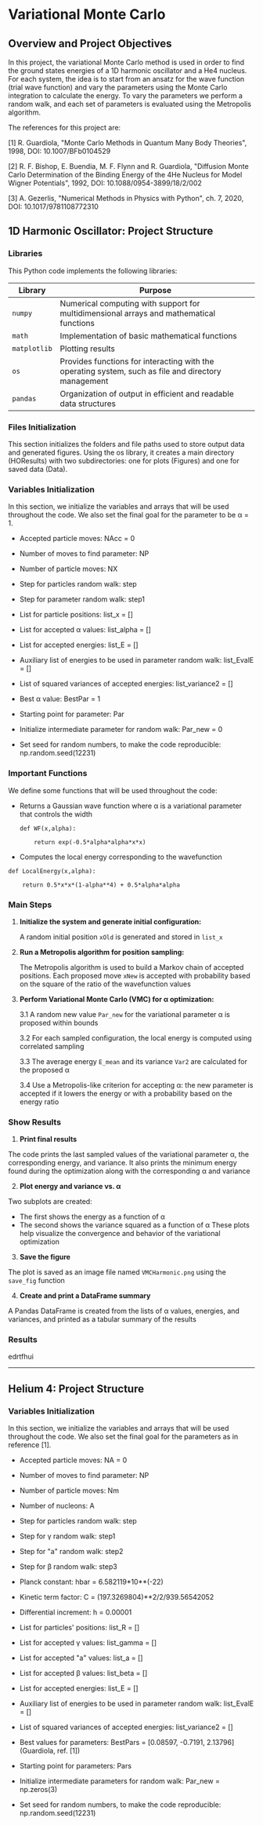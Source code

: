 # Variational Monte Carlo

## Overview and Project Objectives

In this project, the variational Monte Carlo method is used in order to find the ground states energies of a 1D harmonic oscillator and a He4 nucleus. For each system, the idea is to start from an ansatz for the wave function (trial wave function) and vary the parameters using the Monte Carlo integration to calculate the energy. To vary the parameters we perform a random walk, and each set of parameters is evaluated using the Metropolis algorithm. 

The references for this project are: 

[1] R. Guardiola, "Monte Carlo Methods in Quantum Many Body Theories", 1998, DOI: 10.1007/BFb0104529

[2] R. F. Bishop, E. Buendia, M. F. Flynn and R. Guardiola, "Diffusion Monte Carlo Determination of the Binding Energy of the 4He Nucleus for Model Wigner Potentials", 1992, DOI: 10.1088/0954-3899/18/2/002

[3]  A. Gezerlis, "Numerical Methods in Physics with Python", ch. 7, 2020, DOI: 10.1017/9781108772310


## 1D Harmonic Oscillator: Project Structure

### Libraries

This Python code implements the following libraries: 


| Library                   | Purpose                                                                 |
|--------------------------|-------------------------------------------------------------------------|
| `numpy`                  | Numerical computing with support for multidimensional arrays and mathematical functions                   |
| `math`                   | Implementation of basic mathematical functions |
| `matplotlib`             | Plotting results                 |
| `os`                     | Provides functions for interacting with the operating system, such as file and directory management         |
| `pandas`                 | Organization of output in efficient and readable data structures   |


### Files Initialization

This section initializes the folders and file paths used to store output data and generated figures. Using the os library, it creates a main directory (HOResults) with two subdirectories: one for plots (Figures) and one for saved data (Data). 


### Variables Initialization

In this section, we initialize the variables and arrays that will be used throughout the code. We also set the final goal for the parameter to be α = 1. 

- Accepted particle moves: NAcc = 0
- Number of moves to find parameter: NP
- Number of particle moves: NX
- Step for particles random walk: step
- Step for parameter random walk: step1

- List for particle positions: list_x = []
- List for accepted α values: list_alpha = []
- List for accepted energies: list_E = []
- Auxiliary list of energies to be used in parameter random walk: list_EvalE = [] 
- List of squared variances of accepted energies: list_variance2 = []

- Best α value: BestPar = 1
- Starting point for parameter: Par
- Initialize intermediate parameter for random walk: Par_new = 0

- Set seed for random numbers, to make the code reproducible: np.random.seed(12231) 


### Important Functions

We define some functions that will be used throughout the code: 

- Returns a Gaussian wave function where α is a variational parameter that controls the width
  
  `def WF(x,alpha):`
       
  `    return exp(-0.5*alpha*alpha*x*x)`

-  Computes the local energy corresponding to the wavefunction
  
  `def LocalEnergy(x,alpha):`
  
  `    return 0.5*x*x*(1-alpha**4) + 0.5*alpha*alpha`


### Main Steps

1. **Initialize the system and generate initial configuration:**
   
   A random initial position `xOld` is generated and stored in `list_x`

2. **Run a Metropolis algorithm for position sampling:** 

   The Metropolis algorithm is used to build a Markov chain of accepted positions. Each proposed move `xNew` is accepted with probability based on the square of the ratio of the wavefunction values

3. **Perform Variational Monte Carlo (VMC) for α optimization:**

   3.1 A random new value `Par_new` for the variational parameter α is proposed within bounds

   3.2 For each sampled configuration, the local energy is computed using correlated sampling

   3.3 The average energy `E_mean` and its variance `Var2` are calculated for the proposed α

   3.4 Use a Metropolis-like criterion for accepting α: the new parameter is accepted if it lowers the energy or with a probability based on the energy ratio


### Show Results

1. **Print final results**

The code prints the last sampled values of the variational parameter α, the corresponding energy, and variance. It also prints the minimum energy found during the optimization along with the corresponding α and variance

2. **Plot energy and variance vs. α**

Two subplots are created:
* The first shows the energy as a function of α
* The second shows the variance squared as a function of α
These plots help visualize the convergence and behavior of the variational optimization

3. **Save the figure**

The plot is saved as an image file named `VMCHarmonic.png` using the `save_fig` function

4. **Create and print a DataFrame summary**

A Pandas DataFrame is created from the lists of α values, energies, and variances, and printed as a tabular summary of the results



### Results 

edrtfhui



-----------------------------------------------------------------------------------------------------------------------------------------------------------



## Helium 4: Project Structure

### Variables Initialization

In this section, we initialize the variables and arrays that will be used throughout the code. We also set the final goal for the parameters as in reference [1]. 

- Accepted particle moves: NA = 0
- Number of moves to find parameter: NP
- Number of particle moves: Nm
- Number of nucleons: A
- Step for particles random walk: step
- Step for γ random walk: step1
- Step for "a" random walk: step2
- Step for β random walk: step3

- Planck constant: hbar = 6.582119*10**(-22)
- Kinetic term factor: C = (197.3269804)**2/2/939.56542052
- Differential increment: h = 0.00001

- List for particles' positions: list_R = []
- List for accepted γ values: list_gamma = []
- List for accepted "a" values: list_a = []
- List for accepted β values: list_beta = []
- List for accepted energies: list_E = []
- Auxiliary list of energies to be used in parameter random walk: list_EvalE = [] 
- List of squared variances of accepted energies: list_variance2 = []

- Best values for parameters: BestPars = [0.08597, -0.7191, 2.13796] (Guardiola, ref. [1])
- Starting point for parameters: Pars
- Initialize intermediate parameters for random walk: Par_new = np.zeros(3)

- Set seed for random numbers, to make the code reproducible: np.random.seed(12231) 
